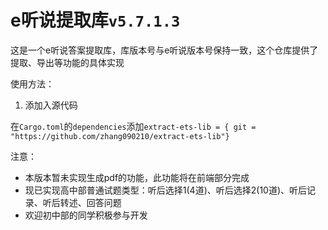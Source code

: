 # e听说提取库`v5.7.1.3`

这是一个e听说答案提取库，库版本号与e听说版本号保持一致，这个仓库提供了提取、导出等功能的具体实现

使用方法：

1. 添加入源代码

在`Cargo.toml`的`dependencies`添加`extract-ets-lib = { git = "https://github.com/zhang090210/extract-ets-lib"}`

注意：

- 本版本暂未实现生成pdf的功能，此功能将在前端部分完成
- 现已实现高中部普通试题类型：听后选择1(4道)、听后选择2(10道)、听后记录、听后转述、回答问题
- 欢迎初中部的同学积极参与开发

